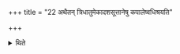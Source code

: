+++
title = "22 अथैतन् त्रिधातुमेकादशसूत्तानेषु कपालेष्वधिश्रयति"

+++

<details><summary>थिते</summary>

अथैतं त्रिधातुमेकादशसूत्तानेषु कपालेष्वधिश्रयति २२
</details>
